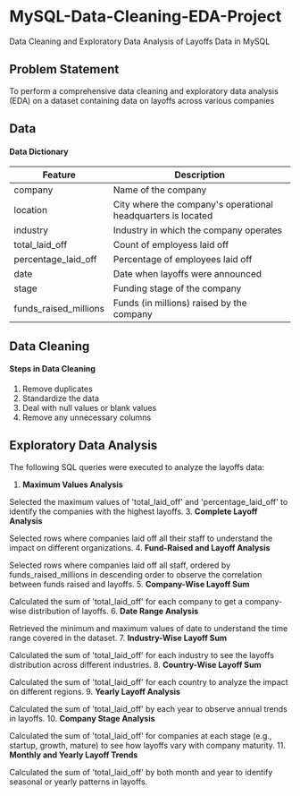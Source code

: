 # MySQL-Data-Cleaning-EDA-Project
Data Cleaning and Exploratory Data Analysis of Layoffs Data in MySQL


## Problem Statement
To perform a comprehensive data cleaning and exploratory data analysis (EDA) on a dataset containing data on layoffs across various companies 


## Data 

#### Data Dictionary
Feature | Description |
--- | --- |
company | Name of the company                    
location | City where the company's operational headquarters is located                 
industry | Industry in which the company operates              
total_laid_off | Count of employess laid off        
percentage_laid_off | Percentage of employees laid off          
date | Date when layoffs were announced     
stage | Funding stage of the company         
funds_raised_millions | Funds (in millions) raised by the company


## Data Cleaning

#### Steps in Data Cleaning
1. Remove duplicates
2. Standardize the data
3. Deal with null values or blank values
4. Remove any unnecessary columns


## Exploratory Data Analysis

The following SQL queries were executed to analyze the layoffs data:
1. **Maximum Values Analysis**
   
Selected the maximum values of 'total_laid_off' and 'percentage_laid_off' to identify the companies with the highest layoffs.
3. **Complete Layoff Analysis**

Selected rows where companies laid off all their staff to understand the impact on different organizations.
4. **Fund-Raised and Layoff Analysis**

Selected rows where companies laid off all staff, ordered by funds_raised_millions in descending order to observe the correlation between funds raised and layoffs.
5. **Company-Wise Layoff Sum**

Calculated the sum of 'total_laid_off' for each company to get a company-wise distribution of layoffs.
6. **Date Range Analysis**

Retrieved the minimum and maximum values of date to understand the time range covered in the dataset.
7. **Industry-Wise Layoff Sum**

Calculated the sum of 'total_laid_off' for each industry to see the layoffs distribution across different industries.
8. **Country-Wise Layoff Sum**

Calculated the sum of 'total_laid_off' for each country to analyze the impact on different regions.
9. **Yearly Layoff Analysis**

Calculated the sum of 'total_laid_off' by each year to observe annual trends in layoffs.
10. **Company Stage Analysis**

Calculated the sum of 'total_laid_off' for companies at each stage (e.g., startup, growth, mature) to see how layoffs vary with company maturity.
11. **Monthly and Yearly Layoff Trends**

Calculated the sum of 'total_laid_off' by both month and year to identify seasonal or yearly patterns in layoffs.


